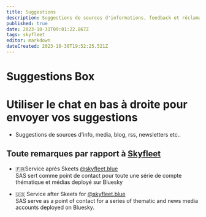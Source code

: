 ```yaml
---
title: Suggestions
description: Suggestions de sources d'informations, feedback et réclamations !
published: true
date: 2023-10-31T09:01:22.867Z
tags: skyfleet
editor: markdown
dateCreated: 2023-10-30T19:52:25.521Z
---
```


<h1 class="page-title">Suggestions Box</h1>
  <div class="page-content">
    <h1 id="une-blog-pour-centraliser-des-ressources-sur-bluesky">Utiliser le chat en bas à droite pour envoyer vos suggestions</h1>
<ul>
<li>Suggestions de sources d'info, media, blog, rss, newsletters etc..</li>
</ul>
<h2 id="flotte-de-comptes-thématiquesnews-sashttpssaskeetsmicroblogsas">Toute remarques par rapport à  <a href="https://skyfleet.blue/fr/skyfleet">Skyfleet</a></h2>
<ul>
<li>
<p>🇫🇷Service après Skeets <a href="https://bsky.app/profile/skyfleet.blue/follows">@skyfleet.blue</a><br>
SAS sert comme point de contact pour toute une série de compte thématique et médias deployé sur Bluesky</p>
</li>
<li>
<p>🇺🇸 Service after Skeets for <a href="https://bsky.app/profile/skyfleet.blue/follows">@skyfleet.blue</a> <br> SAS serve as a point of contact for a series of thematic and news media accounts deployed on Bluesky.</p>
</li>
</ul>